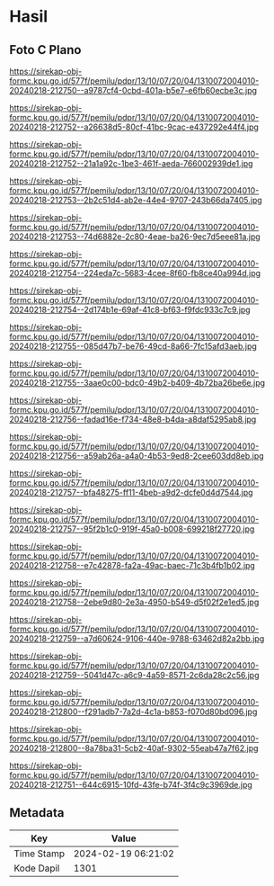 # Hasil

## Foto C Plano

https://sirekap-obj-formc.kpu.go.id/577f/pemilu/pdpr/13/10/07/20/04/1310072004010-20240218-212750--a9787cf4-0cbd-401a-b5e7-e6fb60ecbe3c.jpg

https://sirekap-obj-formc.kpu.go.id/577f/pemilu/pdpr/13/10/07/20/04/1310072004010-20240218-212752--a26638d5-80cf-41bc-9cac-e437292e44f4.jpg

https://sirekap-obj-formc.kpu.go.id/577f/pemilu/pdpr/13/10/07/20/04/1310072004010-20240218-212752--21a1a92c-1be3-461f-aeda-766002939de1.jpg

https://sirekap-obj-formc.kpu.go.id/577f/pemilu/pdpr/13/10/07/20/04/1310072004010-20240218-212753--2b2c51d4-ab2e-44e4-9707-243b66da7405.jpg

https://sirekap-obj-formc.kpu.go.id/577f/pemilu/pdpr/13/10/07/20/04/1310072004010-20240218-212753--74d6882e-2c80-4eae-ba26-9ec7d5eee81a.jpg

https://sirekap-obj-formc.kpu.go.id/577f/pemilu/pdpr/13/10/07/20/04/1310072004010-20240218-212754--224eda7c-5683-4cee-8f60-fb8ce40a994d.jpg

https://sirekap-obj-formc.kpu.go.id/577f/pemilu/pdpr/13/10/07/20/04/1310072004010-20240218-212754--2d174b1e-69af-41c8-bf63-f9fdc933c7c9.jpg

https://sirekap-obj-formc.kpu.go.id/577f/pemilu/pdpr/13/10/07/20/04/1310072004010-20240218-212755--085d47b7-be76-49cd-8a66-7fc15afd3aeb.jpg

https://sirekap-obj-formc.kpu.go.id/577f/pemilu/pdpr/13/10/07/20/04/1310072004010-20240218-212755--3aae0c00-bdc0-49b2-b409-4b72ba26be6e.jpg

https://sirekap-obj-formc.kpu.go.id/577f/pemilu/pdpr/13/10/07/20/04/1310072004010-20240218-212756--fadad16e-f734-48e8-b4da-a8daf5295ab8.jpg

https://sirekap-obj-formc.kpu.go.id/577f/pemilu/pdpr/13/10/07/20/04/1310072004010-20240218-212756--a59ab26a-a4a0-4b53-9ed8-2cee603dd8eb.jpg

https://sirekap-obj-formc.kpu.go.id/577f/pemilu/pdpr/13/10/07/20/04/1310072004010-20240218-212757--bfa48275-ff11-4beb-a9d2-dcfe0d4d7544.jpg

https://sirekap-obj-formc.kpu.go.id/577f/pemilu/pdpr/13/10/07/20/04/1310072004010-20240218-212757--95f2b1c0-919f-45a0-b008-699218f27720.jpg

https://sirekap-obj-formc.kpu.go.id/577f/pemilu/pdpr/13/10/07/20/04/1310072004010-20240218-212758--e7c42878-fa2a-49ac-baec-71c3b4fb1b02.jpg

https://sirekap-obj-formc.kpu.go.id/577f/pemilu/pdpr/13/10/07/20/04/1310072004010-20240218-212758--2ebe9d80-2e3a-4950-b549-d5f02f2e1ed5.jpg

https://sirekap-obj-formc.kpu.go.id/577f/pemilu/pdpr/13/10/07/20/04/1310072004010-20240218-212759--a7d60624-9106-440e-9788-63462d82a2bb.jpg

https://sirekap-obj-formc.kpu.go.id/577f/pemilu/pdpr/13/10/07/20/04/1310072004010-20240218-212759--5041d47c-a6c9-4a59-8571-2c6da28c2c56.jpg

https://sirekap-obj-formc.kpu.go.id/577f/pemilu/pdpr/13/10/07/20/04/1310072004010-20240218-212800--f291adb7-7a2d-4c1a-b853-f070d80bd096.jpg

https://sirekap-obj-formc.kpu.go.id/577f/pemilu/pdpr/13/10/07/20/04/1310072004010-20240218-212800--8a78ba31-5cb2-40af-9302-55eab47a7f62.jpg

https://sirekap-obj-formc.kpu.go.id/577f/pemilu/pdpr/13/10/07/20/04/1310072004010-20240218-212751--644c6915-10fd-43fe-b74f-3f4c9c3969de.jpg


## Metadata

| Key        | Value               |
| ---------- | ------------------- |
| Time Stamp | 2024-02-19 06:21:02 |
| Kode Dapil | 1301                |



